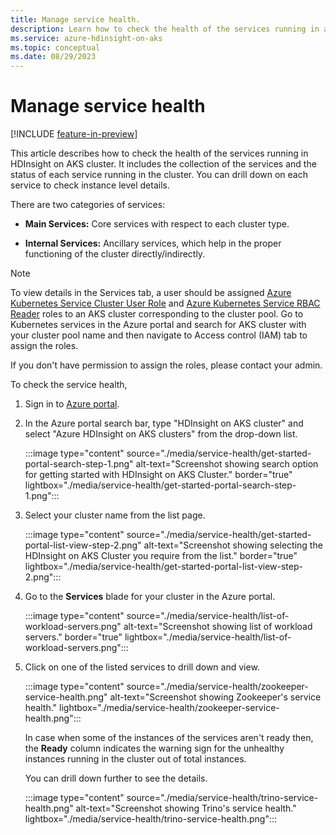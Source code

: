 ```yaml
---
title: Manage service health.
description: Learn how to check the health of the services running in a cluster.
ms.service: azure-hdinsight-on-aks
ms.topic: conceptual
ms.date: 08/29/2023
---
```


# Manage service health

[!INCLUDE [feature-in-preview](includes/feature-in-preview.md)]

This article describes how to check the health of the services running in HDInsight on AKS cluster. It includes the collection of the services and the status of each service running in the cluster. 
You can drill down on each service to check instance level details.

There are two categories of services:

* **Main Services:** Core services with respect to each cluster type.

* **Internal Services:** Ancillary services, which help in the proper functioning of the cluster directly/indirectly.

> [!NOTE]
> To view details in the Services tab, a user should be assigned [Azure Kubernetes Service Cluster User Role](/azure/role-based-access-control/built-in-roles#azure-kubernetes-service-cluster-user-role) and [Azure Kubernetes Service RBAC Reader](/azure/role-based-access-control/built-in-roles#azure-kubernetes-service-rbac-reader) roles to an AKS cluster corresponding to the cluster pool. Go to Kubernetes services in the Azure portal and search for AKS cluster with your cluster pool name and then navigate to Access control (IAM) tab to assign the roles.
>
> If you don't have permission to assign the roles, please contact your admin.

To check the service health, 

1. Sign in to [Azure portal](https://portal.azure.com).
  
1. In the Azure portal search bar, type "HDInsight on AKS cluster" and select "Azure HDInsight on AKS clusters" from the drop-down list.
  
   :::image type="content" source="./media/service-health/get-started-portal-search-step-1.png" alt-text="Screenshot showing search option for getting started with HDInsight on AKS Cluster." border="true" lightbox="./media/service-health/get-started-portal-search-step-1.png":::
  
1. Select your cluster name from the list page.
  
   :::image type="content" source="./media/service-health/get-started-portal-list-view-step-2.png" alt-text="Screenshot showing selecting the HDInsight on AKS Cluster you require from the list." border="true" lightbox="./media/service-health/get-started-portal-list-view-step-2.png"::: 
   
1. Go to the **Services** blade for your cluster in the Azure portal.
   
    :::image type="content" source="./media/service-health/list-of-workload-servers.png" alt-text="Screenshot showing list of workload servers." border="true" lightbox="./media/service-health/list-of-workload-servers.png":::
   
1. Click on one of the listed services to drill down and view.
   
    :::image type="content" source="./media/service-health/zookeeper-service-health.png" alt-text="Screenshot showing Zookeeper's service health." lightbox="./media/service-health/zookeeper-service-health.png":::

            
   In case when some of the instances of the services aren't ready then, the **Ready** column indicates the warning sign for the unhealthy instances running in the cluster out of total instances. 

   You can drill down further to see the details.
   
    :::image type="content" source="./media/service-health/trino-service-health.png" alt-text="Screenshot showing Trino's service health." lightbox="./media/service-health/trino-service-health.png":::
      
